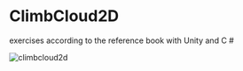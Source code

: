 # ClimbCloud2D
exercises according to the reference book with Unity and C #

![climbcloud2d](https://user-images.githubusercontent.com/22293987/136641548-232641f3-4e0a-43de-8046-b818a6f39bab.jpg)
